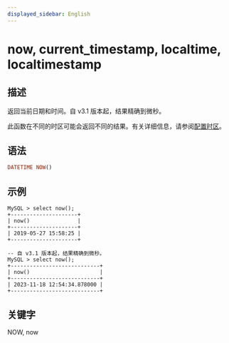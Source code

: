 ```yaml
---
displayed_sidebar: English
---
```


# now, current_timestamp, localtime, localtimestamp

## 描述

返回当前日期和时间。自 v3.1 版本起，结果精确到微秒。

此函数在不同的时区可能会返回不同的结果。有关详细信息，请参阅[配置时区](../../../administration/timezone.md)。

## 语法

```Haskell
DATETIME NOW()
```

## 示例

```Plain
MySQL > select now();
+---------------------+
| now()               |
+---------------------+
| 2019-05-27 15:58:25 |
+---------------------+

-- 自 v3.1 版本起，结果精确到微秒。
MySQL > select now();
+----------------------------+
| now()                      |
+----------------------------+
| 2023-11-18 12:54:34.878000 |
+----------------------------+
```

## 关键字

NOW, now